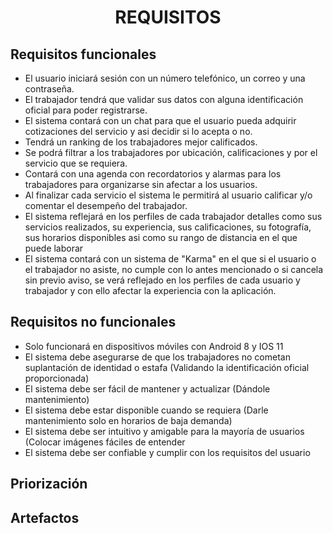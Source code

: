 ﻿<center><h1>REQUISITOS</h1></center>

## Requisitos funcionales        

 - El usuario iniciará sesión con un número telefónico, un correo y una contraseña.
 - El trabajador tendrá que validar sus datos con alguna identificación oficial para poder registrarse.
 - El sistema contará con un chat para que el usuario pueda adquirir cotizaciones del servicio y asi decidir si lo acepta o no.
 - Tendrá un ranking de los trabajadores mejor calificados.
 - Se podrá filtrar a los trabajadores por ubicación, calificaciones y por el servicio que se requiera.
 - Contará con una agenda con recordatorios y alarmas para los trabajadores para organizarse sin afectar a los usuarios.
 - Al finalizar cada servicio el sistema le permitirá al usuario calificar y/o comentar el desempeño del trabajador.
 - El sistema reflejará en los perfiles de cada trabajador detalles como sus servicios realizados, su experiencia, sus calificaciones, su fotografía, sus horarios disponibles asi como su rango de distancia en el que puede laborar
 - El sistema contará con un sistema de "Karma" en el que si el usuario o el trabajador no asiste, no cumple con lo antes mencionado o si cancela sin previo aviso, se verá reflejado en los perfiles de cada usuario y trabajador y con ello afectar la experiencia con la aplicación.

 

## Requisitos no funcionales

 - Solo funcionará en dispositivos móviles con Android 8 y IOS 11
 - El sistema debe asegurarse de que los trabajadores no cometan suplantación de identidad o estafa (Validando la identificación oficial proporcionada)
 - El sistema debe ser fácil de mantener y actualizar (Dándole mantenimiento) 
 - El sistema debe estar disponible cuando se requiera (Darle mantenimiento solo en horarios de baja demanda)
 - El sistema debe ser intuitivo y amigable para la mayoría de usuarios (Colocar imágenes fáciles de entender 
 - El sistema debe ser confiable y cumplir con los requisitos del usuario

## Priorización

## Artefactos

<!--stackedit_data:
eyJoaXN0b3J5IjpbMzc4ODQ4NjU5LC02NjE4MTUwNzksLTkyOD
Y3ODc1MSwxOTU2NDM1ODQxLC0xNzc3NTg5NjRdfQ==
-->